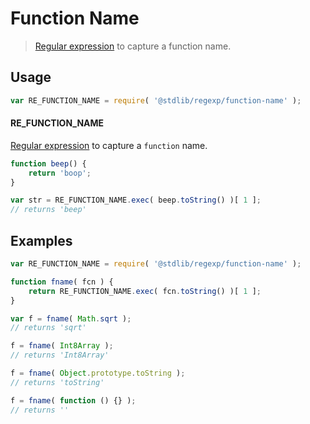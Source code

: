 # Function Name

> [Regular expression][regexp] to capture a function name.

<section class="usage">

## Usage

```javascript
var RE_FUNCTION_NAME = require( '@stdlib/regexp/function-name' );
```

#### RE_FUNCTION_NAME

[Regular expression][regexp] to capture a `function` name.

```javascript
function beep() {
    return 'boop';
}

var str = RE_FUNCTION_NAME.exec( beep.toString() )[ 1 ];
// returns 'beep'
```

</section>

<!-- /.usage -->

<section class="examples">

## Examples

<!-- eslint-disable func-names, no-restricted-syntax, no-empty-function -->

<!-- eslint no-undef: "error" -->

```javascript
var RE_FUNCTION_NAME = require( '@stdlib/regexp/function-name' );

function fname( fcn ) {
    return RE_FUNCTION_NAME.exec( fcn.toString() )[ 1 ];
}

var f = fname( Math.sqrt );
// returns 'sqrt'

f = fname( Int8Array );
// returns 'Int8Array'

f = fname( Object.prototype.toString );
// returns 'toString'

f = fname( function () {} );
// returns ''
```

</section>

<!-- /.examples -->

<section class="links">

[regexp]: https://developer.mozilla.org/en-US/docs/Web/JavaScript/Guide/Regular_Expressions

</section>

<!-- /.links -->
